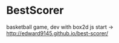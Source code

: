 BestScorer
==========

basketball game, dev with box2d js
start -> http://edward9145.github.io/best-scorer/ 
